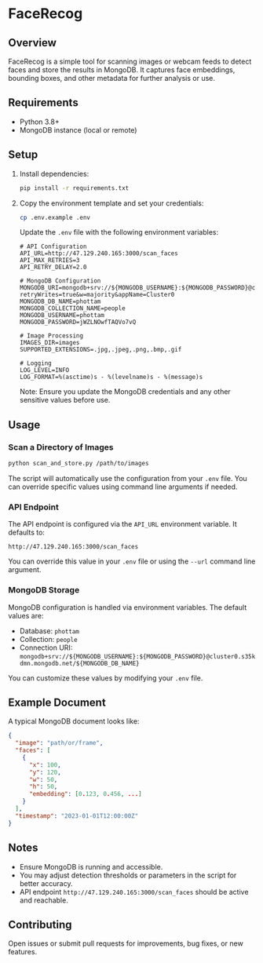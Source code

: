
# FaceRecog

## Overview

FaceRecog is a simple tool for scanning images or webcam feeds to detect faces and store the results in MongoDB. It captures face embeddings, bounding boxes, and other metadata for further analysis or use.

## Requirements

* Python 3.8+
* MongoDB instance (local or remote)

## Setup

1. Install dependencies:

   ```bash
   pip install -r requirements.txt
   ```

2. Copy the environment template and set your credentials:

    ```bash
    cp .env.example .env
    ```

    Update the `.env` file with the following environment variables:

    ```
    # API Configuration
    API_URL=http://47.129.240.165:3000/scan_faces
    API_MAX_RETRIES=3
    API_RETRY_DELAY=2.0

    # MongoDB Configuration
    MONGODB_URI=mongodb+srv://${MONGODB_USERNAME}:${MONGODB_PASSWORD}@cluster0.s35kdmn.mongodb.net/${MONGODB_DB_NAME}?retryWrites=true&w=majority&appName=Cluster0
    MONGODB_DB_NAME=phottam
    MONGODB_COLLECTION_NAME=people
    MONGODB_USERNAME=phottam
    MONGODB_PASSWORD=jWZLNOwfTAQVo7vQ

    # Image Processing
    IMAGES_DIR=images
    SUPPORTED_EXTENSIONS=.jpg,.jpeg,.png,.bmp,.gif

    # Logging
    LOG_LEVEL=INFO
    LOG_FORMAT=%(asctime)s - %(levelname)s - %(message)s
    ```

    Note: Ensure you update the MongoDB credentials and any other sensitive values before use.

## Usage

### Scan a Directory of Images

```bash
python scan_and_store.py /path/to/images
```

The script will automatically use the configuration from your `.env` file. You can override specific values using command line arguments if needed.

### API Endpoint

The API endpoint is configured via the `API_URL` environment variable. It defaults to:

```
http://47.129.240.165:3000/scan_faces
```

You can override this value in your `.env` file or using the `--url` command line argument.

### MongoDB Storage

MongoDB configuration is handled via environment variables. The default values are:

- Database: `phottam`
- Collection: `people`
- Connection URI: `mongodb+srv://${MONGODB_USERNAME}:${MONGODB_PASSWORD}@cluster0.s35kdmn.mongodb.net/${MONGODB_DB_NAME}`

You can customize these values by modifying your `.env` file.

## Example Document

A typical MongoDB document looks like:

```json
{
  "image": "path/or/frame",
  "faces": [
    {
      "x": 100,
      "y": 120,
      "w": 50,
      "h": 50,
      "embedding": [0.123, 0.456, ...]
    }
  ],
  "timestamp": "2023-01-01T12:00:00Z"
}
```

## Notes

* Ensure MongoDB is running and accessible.
* You may adjust detection thresholds or parameters in the script for better accuracy.
* API endpoint `http://47.129.240.165:3000/scan_faces` should be active and reachable.

## Contributing

Open issues or submit pull requests for improvements, bug fixes, or new features.


